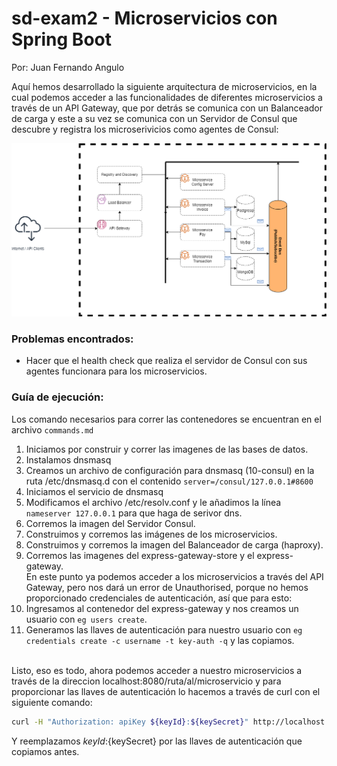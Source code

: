 # sd-exam2 - Microservicios con Spring Boot
Por: Juan Fernando Angulo

Aquí hemos desarrollado la siguiente arquitectura de microservicios, en la cual podemos acceder a las funcionalidades de diferentes microservicios a través de un API Gateway, que por detrás se comunica con un Balanceador de carga y este a su vez se comunica con un Servidor de Consul que descubre y registra los microserivicios como agentes de Consul:

![Architecture](https://github.com/icesi-ops/training_microservices/blob/master/pay-app-spring-microservices/resources/microservicesarchitecture.png)

### Problemas encontrados:
- Hacer que el health check que realiza el servidor de Consul con sus agentes funcionara para los microservicios.

### Guía de ejecución:
Los comando necesarios para correr las contenedores se encuentran en el archivo `commands.md`
1. Iniciamos por construir y correr las imagenes de las bases de datos.
2. Instalamos dnsmasq
3. Creamos un archivo de configuración para dnsmasq (10-consul) en la ruta /etc/dnsmasq.d con el contenido `server=/consul/127.0.0.1#8600`
4. Iniciamos el servicio de dnsmasq
5. Modificamos el archivo /etc/resolv.conf y le añadimos la línea `nameserver 127.0.0.1` para que haga de serivor dns.
6. Corremos la imagen del Servidor Consul.
7. Construimos y corremos las imágenes de los microservicios.
8. Construimos y corremos la imagen del Balanceador de carga (haproxy).
9. Corremos las imagenes del express-gateway-store y el express-gateway.
<br>En este punto ya podemos acceder a los microservicios a través del API Gateway, pero nos dará un error de Unauthorised, porque no hemos proporcionado credenciales de autenticación, así que para esto:
10. Ingresamos al contenedor del express-gateway y nos creamos un usuario con `eg users create`.
11. Generamos las llaves de autenticación para nuestro usuario con `eg credentials create -c username -t key-auth -q` y las copiamos.
<br>
Listo, eso es todo, ahora podemos acceder a nuestro microservicios a través de la direccion localhost:8080/ruta/al/microservicio y para proporcionar las llaves de autenticación lo hacemos a través de curl con el siguiente comando:
<br>

```bash
curl -H "Authorization: apiKey ${keyId}:${keySecret}" http://localhost:8080/config/app-pay/dev
```
Y reemplazamos ${keyId}:${keySecret} por las llaves de autenticación que copiamos antes.
